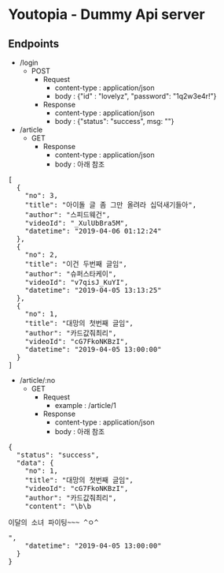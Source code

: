 # Youtopia - Dummy Api server

## Endpoints

* /login
    - POST
        + Request
            - content-type : application/json
            - body : {"id" : "lovelyz", "password": "1q2w3e4r!"}
        + Response
            - content-type : application/json
            - body : {"status": "success", msg: ""}
* /article
    - GET
        + Response
            - content-type : application/json
            - body : 아래 참조
<pre>[
  {
    "no": 3,
    "title": "아이돌 글 좀 그만 올려라 십덕새기들아",
    "author": "스피드웨건",
    "videoId": "_XulUbBra5M",
    "datetime": "2019-04-06 01:12:24"
  },
  {
    "no": 2,
    "title": "이건 두번째 글임",
    "author": "슈퍼스타케이",
    "videoId": "v7qisJ_KuYI",
    "datetime": "2019-04-05 13:13:25"
  },
  {
    "no": 1,
    "title": "대망의 첫번째 글임",
    "author": "카드값줘최리",
    "videoId": "cG7FkoNKBzI",
    "datetime": "2019-04-05 13:00:00"
  }
]</pre>
* /article/:no
    - GET
        + Request
            - example : /article/1
        + Response
            - content-type : application/json
            - body : 아래 참조
<pre>{
  "status": "success",
  "data": {
    "no": 1,
    "title": "대망의 첫번째 글임",
    "videoId": "cG7FkoNKBzI",
    "author": "카드값줘최리",
    "content": "\b\b<p>이달의 소녀 파이팅~~~ ^ㅇ^</p>",
    "datetime": "2019-04-05 13:00:00"
  }
}
</pre>